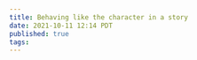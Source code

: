 ```yaml
---
title: Behaving like the character in a story
date: 2021-10-11 12:14 PDT
published: true
tags:
---
```



